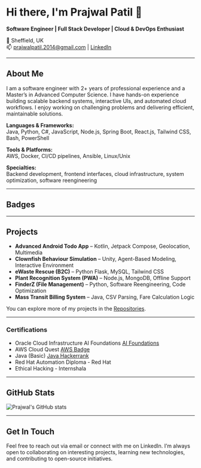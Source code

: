 # Hi there, I'm Prajwal Patil 👋

**Software Engineer | Full Stack Developer | Cloud & DevOps Enthusiast**

📍 Sheffield, UK  
📫 prajwalpatil.2014@gmail.com | [LinkedIn](https://linkedin.com/in/prajwal-m-patil)  

---

## About Me
I am a software engineer with 2+ years of professional experience and a Master’s in Advanced Computer Science. I have hands-on experience building scalable backend systems, interactive UIs, and automated cloud workflows. I enjoy working on challenging problems and delivering efficient, maintainable solutions.

**Languages & Frameworks:**  
Java, Python, C#, JavaScript, Node.js, Spring Boot, React.js, Tailwind CSS, Bash, PowerShell

**Tools & Platforms:**  
AWS, Docker, CI/CD pipelines, Ansible, Linux/Unix

**Specialties:**  
Backend development, frontend interfaces, cloud infrastructure, system optimization, software reengineering

---

## Badges

---

## Projects
- **Advanced Android Todo App** – Kotlin, Jetpack Compose, Geolocation, Multimedia  
- **Clownfish Behaviour Simulation** – Unity, Agent-Based Modeling, Interactive Environment  
- **eWaste Rescue (B2C)** – Python Flask, MySQL, Tailwind CSS  
- **Plant Recognition System (PWA)** – Node.js, MongoDB, Offline Support  
- **FinderZ (File Management)** – Python, Software Reengineering, Code Optimization  
- **Mass Transit Billing System** – Java, CSV Parsing, Fare Calculation Logic  

You can explore more of my projects in the [Repositories](https://github.com/Prajwal-Patil-Inc?tab=repositories).

---

### Certifications
- Oracle Cloud Infrastructure AI Foundations [AI Foundations](https://catalog-education.oracle.com/pls/certview/sharebadge?id=632112C4FF4274075D58E2E7B5B7050C33B97BB5A315BBEF4D325A97418C79A0)
- AWS Cloud Quest [AWS Badge](https://www.credly.com/badges/beb5cf17-c900-4abc-8ec9-2d916bbf30e2/public_url)
- Java (Basic) [Java Hackerrank](https://www.hackerrank.com/certificates/iframe/ffa610d9cad6)
- Red Hat Automation Diploma - Red Hat
- Ethical Hacking - Internshala

---

## GitHub Stats
![Prajwal's GitHub stats](https://github-readme-stats.vercel.app/api?username=Prajwal-Patil-Inc&show_icons=true&theme=radical)

---

## Get In Touch
Feel free to reach out via email or connect with me on LinkedIn. I’m always open to collaborating on interesting projects, learning new technologies, and contributing to open-source initiatives.


<!---
Prajwal-Patil-Inc/Prajwal-Patil-Inc is a ✨ special ✨ repository because its `README.md` (this file) appears on your GitHub profile.
You can click the Preview link to take a look at your changes.
--->
